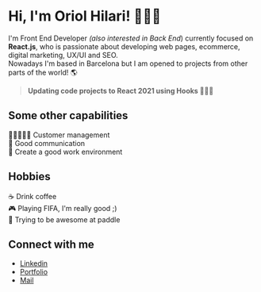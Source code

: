 

# Hi, I'm Oriol Hilari! 🙋🏼‍♂️

I'm Front End Developer *(also interested in Back End*) currently focused on **React.js**, who is passionate about  developing web pages, ecommerce, digital marketing, UX/UI and SEO.<br>Nowadays I'm based in Barcelona but I am opened to projects from other parts of the world! 🌎

> **Updating code projects to React 2021 using Hooks 👨🏼‍💻**

## Some other capabilities

🧑🏻‍🤝‍🧑🏽 Customer management<br>💬 Good communication<br>🤗 Create a good work environment

## Hobbies

☕ Drink coffee <br>🎮 Playing FIFA, I'm really good ;) <br>🎾 Trying to be awesome at paddle

## Connect with me 

- <a target="_blank" href="https://www.linkedin.com/in/oriol-hilari/">Linkedin</a><br>
- <a target="_blank" href="https://ohilari.dev">Portfolio</a><br>
- <a href="mailto:hello@ohilari.dev">Mail</a>



